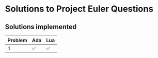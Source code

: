 # Solutions to Project Euler Questions

## Solutions implemented

| Problem | Ada | Lua |
|---------|-----|-----|
| 1 | :white_check_mark: | :white_check_mark: |
